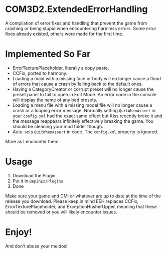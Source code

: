 # COM3D2.ExtendedErrorHandling
A compilation of error fixes and handling that prevent the game from crashing or being stupid when encountering harmless errors. Some error fixes already existed, others were made for the first time.

# Implemented So Far
- ErrorTexturePlaceholder, literally a copy paste.
- CCFix, ported to harmony.
- Loading a maid with a missing face or body will no longer cause a flood of errors that cause a crash by falling back to the default ones.
- Having a CategoryCreator or corrupt preset will no longer cause the preset panel to fail to open in Edit Mode. An error code in the console will display the name of any bad presets.
- Loading a menu file with a missing model file will no longer cause a crash or a looping error message. Normally setting `QuitWhenAssert` in your `config.xml` had the exact same effect but Kiss recently broke it and the message reappears infinitely effectively breaking the game. You should be cleaning your mod folder though.
- Auto-sets `QuitWhenAssert` in code. The `config.xml` property is ignored.

More as I encounter them.

# Usage
1. Download the Plugin.
2. Put it in `BepinEx/Plugins`
3. Done

Make sure your game and CMI or whatever are up to date at the time of the release you download. Please keep in mind EEH replaces CCFix, ErrorTexturePlaceholder, and ExceptionHusherUpper, meaning that these should be removed or you will likely encounter issues.

# Enjoy!
And don't abuse your meidos!
